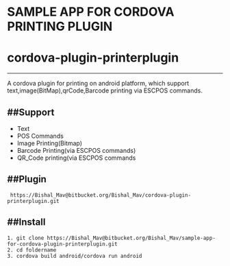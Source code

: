 #                     SAMPLE APP FOR CORDOVA PRINTING PLUGIN

# cordova-plugin-printerplugin
 ---
A cordova plugin for printing on android platform, which support text,image(BitMap),qrCode,Barcode printing via ESCPOS commands.

##Support
 ---
- Text
- POS Commands
- Image Printing(Bitmap) 
- Barcode Printing(via ESCPOS commands) 
- QR_Code printing(via ESCPOS commands

##Plugin
 ---
```
 https://Bishal_Mav@bitbucket.org/Bishal_Mav/cordova-plugin-printerplugin.git
```

##Install
 ---
```
1. git clone https://Bishal_Mav@bitbucket.org/Bishal_Mav/sample-app-for-cordova-plugin-printerplugin.git
2. cd foldername
3. cordova build android/cordova run android
```

